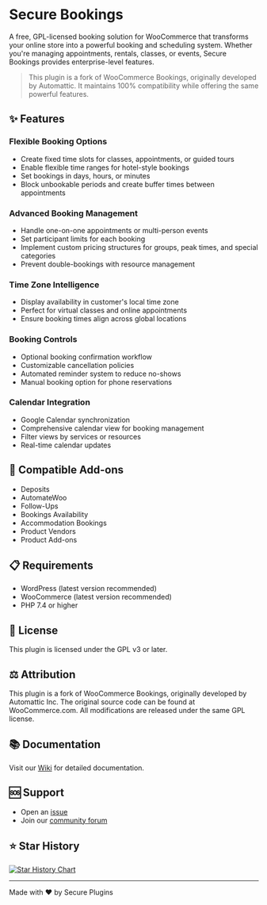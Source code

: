 # Secure Bookings

A free, GPL-licensed booking solution for WooCommerce that transforms your online store into a powerful booking and scheduling system. Whether you're managing appointments, rentals, classes, or events, Secure Bookings provides enterprise-level features.

> This plugin is a fork of WooCommerce Bookings, originally developed by Automattic. It maintains 100% compatibility while offering the same powerful features.

## ✨ Features

### Flexible Booking Options
- Create fixed time slots for classes, appointments, or guided tours
- Enable flexible time ranges for hotel-style bookings
- Set bookings in days, hours, or minutes
- Block unbookable periods and create buffer times between appointments

### Advanced Booking Management
- Handle one-on-one appointments or multi-person events
- Set participant limits for each booking
- Implement custom pricing structures for groups, peak times, and special categories
- Prevent double-bookings with resource management

### Time Zone Intelligence
- Display availability in customer's local time zone
- Perfect for virtual classes and online appointments
- Ensure booking times align across global locations

### Booking Controls
- Optional booking confirmation workflow
- Customizable cancellation policies
- Automated reminder system to reduce no-shows
- Manual booking option for phone reservations

### Calendar Integration
- Google Calendar synchronization
- Comprehensive calendar view for booking management
- Filter views by services or resources
- Real-time calendar updates

## 🔌 Compatible Add-ons
- Deposits
- AutomateWoo
- Follow-Ups
- Bookings Availability
- Accommodation Bookings
- Product Vendors
- Product Add-ons

## 📋 Requirements
- WordPress (latest version recommended)
- WooCommerce (latest version recommended)
- PHP 7.4 or higher

## 📝 License
This plugin is licensed under the GPL v3 or later.

## ⚖️ Attribution
This plugin is a fork of WooCommerce Bookings, originally developed by Automattic Inc. The original source code can be found at WooCommerce.com. All modifications are released under the same GPL license.

## 📚 Documentation

Visit our [Wiki](../../wiki) for detailed documentation.

## 🆘 Support

- Open an [issue](../../issues)
- Join our [community forum](../../discussions)

## ⭐ Star History

[![Star History Chart](https://api.star-history.com/svg?repos=SecurePlugins/Secure-Bookings&type=Date)](https://star-history.com/#SecurePlugins/Secure-Bookings&Date)

---
Made with ❤️ by Secure Plugins
